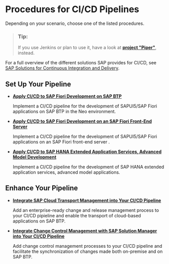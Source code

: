 <!-- loioe49a97d4f2b44254866e749058b78e70 -->

# Procedures for CI/CD Pipelines

Depending on your scenario, choose one of the listed procedures.

> ### Tip:  
> If you use Jenkins or plan to use it, have a look at [**project "Piper"**](https://www.project-piper.io), instead.

For a full overview of the different solutions SAP provides for CI/CD, see [SAP Solutions for Continuous Integration and Delivery](https://help.sap.com/viewer/8cacec64ed854b2a88e9a0973e0f97a2/Cloud/en-US/e9fa320181124fa9808d4446a1bf69dd.html).



<a name="loioe49a97d4f2b44254866e749058b78e70__section_w2q_lbm_w3b"/>

## Set Up Your Pipeline

-   [**Apply CI/CD to SAP Fiori Development on SAP BTP**](apply-ci-cd-to-sap-fiori-development-on-sap-btp-1fd3a82.md#loio1fd3a82e80b34a8a807c880850d64e11)

    Implement a CI/CD pipeline for the development of SAPUI5/SAP Fiori applications on SAP BTP in the Neo environment.

-   [**Apply CI/CD to SAP Fiori Development on an SAP Fiori Front-End Server**](apply-ci-cd-to-sap-fiori-development-on-an-sap-fiori-front-end-server-3713b07.md)

    Implement a CI/CD pipeline for the development of SAPUI5/SAP Fiori applications on an SAP Fiori front-end server .

-   [**Apply CI/CD to SAP HANA Extended Application Services, Advanced Model Development**](apply-ci-cd-to-sap-hana-extended-application-services-advanced-model-development-55242dd.md)

    Implement a CI/CD pipeline for the development of SAP HANA extended application services, advanced model applications.




<a name="loioe49a97d4f2b44254866e749058b78e70__section_lwq_mbm_w3b"/>

## Enhance Your Pipeline

-   [**Integrate SAP Cloud Transport Management into Your CI/CD Pipeline**](integrate-sap-cloud-transport-management-into-your-ci-cd-pipeline-6b27ecd.md)

    Add an enterprise-ready change and release management process to your CI/CD pipieline and enable the transport of cloud-based applications on SAP BTP.

-   [**Integrate Change Control Management with SAP Solution Manager into Your CI/CD Pipeline**](integrate-change-control-management-with-sap-solution-manager-into-your-ci-cd-pipeline-f7340af.md)

    Add change control management processes to your CI/CD pipeline and facilitate the synchronization of changes made both on-premise and on SAP BTP.


